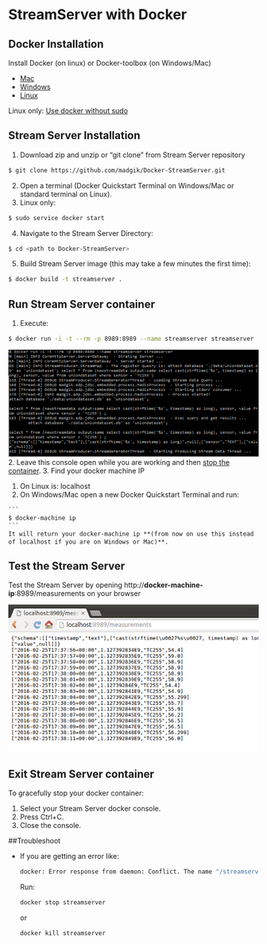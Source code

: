 # StreamServer with Docker

## Docker Installation

Install Docker (on linux) or Docker-toolbox (on Windows/Mac) 
  - [Mac](https://docs.docker.com/mac/step_one/)
  - [Windows](https://docs.docker.com/windows/step_one/)
  - [Linux](https://docs.docker.com/linux/step_one/)  

Linux only: [Use docker without sudo](http://askubuntu.com/a/477554)

## Stream Server Installation
1. Download zip and unzip or “git clone” from Stream Server repository

  ```bash
  $ git clone https://github.com/madgik/Docker-StreamServer.git
  ```
2. Open a terminal (Docker Quickstart Terminal on Windows/Mac or standard terminal on Linux).
3. Linux only:

  ```bash
  $ sudo service docker start
  ```
4. Navigate to the Stream Server Directory:

  ```bash
  $ cd <path to Docker-StreamServer>
  ```
5. Build Stream Server image (this may take a few minutes the first time):

  ```bash
  $ docker build -t streamserver .
  ```


## Run Stream Server container
1. Execute:
  ```bash
  $ docker run -i -t --rm -p 8989:8989 --name streamserver streamserver
  ```
  
  ![Alt text](/screenshots/run.png?raw=true "Run Stream Server container")
2. Leave this console open while you are working and then [stop the container](#exit-stream-server-container).
3. Find your docker machine IP
  1. On Linux is: localhost
  2. On Windows/Mac open a new Docker Quickstart Terminal and run:
  
    ```
    $ docker-machine ip
    ```
    It will return your docker-machine ip **(from now on use this instead of localhost if you are on Windows or Mac)**.

## Test the Stream Server
Test the Stream Server by opening http://**docker-machine-ip**:8989/measurements on your browser

![Alt text](/screenshots/test.png?raw=true "Test Stream Server container")


## Exit Stream Server container
To gracefully stop your docker container:

1. Select your Stream Server docker console.
2. Press Ctrl+C.
3. Close the console.


##Troubleshoot
* If you are getting an error like:
  
  ```bash
  docker: Error response from daemon: Conflict. The name "/streamserver" is already in use by container b13022c72864ad6e7651c1681764ec6ed1554f247e11a1070675b952041fbc78. You have to remove (or rename)
  ```
  Run:
  
  ```bash
  docker stop streamserver
  ```
  or
  
  ```bash
  docker kill streamserver
  ```
  
